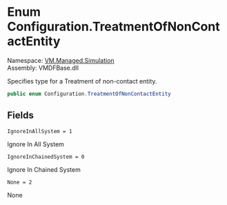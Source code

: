 # <a id="VM_Managed_Simulation_Configuration_TreatmentOfNonContactEntity"></a> Enum Configuration.TreatmentOfNonContactEntity

Namespace: [VM.Managed.Simulation](VM.Managed.Simulation.md)  
Assembly: VMDFBase.dll  

Specifies type for a Treatment of non-contact entity.

```csharp
public enum Configuration.TreatmentOfNonContactEntity
```

## Fields

`IgnoreInAllSystem = 1` 

Ignore In All System



`IgnoreInChainedSystem = 0` 

Ignore In Chained System



`None = 2` 

None




